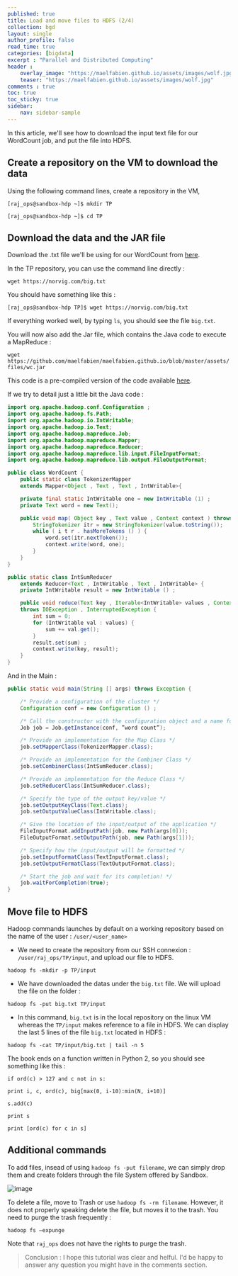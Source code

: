 ```yaml
---
published: true
title: Load and move files to HDFS (2/4)
collection: bgd
layout: single
author_profile: false
read_time: true
categories: [bigdata]
excerpt : "Parallel and Distributed Computing"
header :
    overlay_image: "https://maelfabien.github.io/assets/images/wolf.jpg"
    teaser: "https://maelfabien.github.io/assets/images/wolf.jpg"
comments : true
toc: true
toc_sticky: true
sidebar:
    nav: sidebar-sample
---
```

In this article, we'll see how to download the input text file for our WordCount job, and put the file into HDFS. 

## Create a repository on the VM to download the data

Using the following command lines, create a repository in the VM, 

`[raj_ops@sandbox-hdp ~]$ mkdir TP`

`[raj_ops@sandbox-hdp ~]$ cd TP`

## Download the data and the JAR file

Download the .txt file we'll be using for our WordCount from [here](https://norvig.com/big.txt).

In the TP repository, you can use the command line directly :

`wget https://norvig.com/big.txt`

You should have something like this :

`[raj_ops@sandbox-hdp TP]$ wget https://norvig.com/big.txt`

If everything worked well, by typing `ls`, you should see the file `big.txt`.

You will now also add the Jar file, which contains the Java code to execute a MapReduce :

`wget https://github.com/maelfabien/maelfabien.github.io/blob/master/assets/files/wc.jar`

This code is a pre-compiled version of the code available [here](https://hadoop.apache.org/docs/r2.8.0/hadoop-mapreduce-client/hadoop-mapreduce-client-core/MapReduceTutorial.html#Example:_WordCount_v1.0).

If we try to detail just a little bit the Java code :

```java
import org.apache.hadoop.conf.Configuration ;
import org.apache.hadoop.fs.Path;
import org.apache.hadoop.io.IntWritable;
import org.apache.hadoop.io.Text;
import org.apache.hadoop.mapreduce.Job;
import org.apache.hadoop.mapreduce.Mapper;
import org.apache.hadoop.mapreduce.Reducer;
import org.apache.hadoop.mapreduce.lib.input.FileInputFormat; 
import org.apache.hadoop.mapreduce.lib.output.FileOutputFormat;

public class WordCount {
    public static class TokenizerMapper
    extends Mapper<Object , Text , Text , IntWritable>{

    private final static IntWritable one = new IntWritable (1) ;
    private Text word = new Text();

    public void map( Object key , Text value , Context context ) throws IOException , InterruptedException {
        StringTokenizer itr = new StringTokenizer(value.toString()); 
        while ( i t r . hasMoreTokens () ) {
            word.set(itr.nextToken());
            context.write(word, one);
        } 
    }
}

public static class IntSumReducer
    extends Reducer<Text , IntWritable , Text , IntWritable> {
    private IntWritable result = new IntWritable () ;

    public void reduce(Text key , Iterable<IntWritable> values , Context context) 
    throws IOException , InterruptedException {
        int sum = 0;
        for (IntWritable val : values) {
            sum += val.get();
        }
        result.set(sum) ;
        context.write(key, result);
    } 
}
```

And in the Main : 

```java
public static void main(String [] args) throws Exception {

    /* Provide a configuration of the cluster */
    Configuration conf = new Configuration () ;

    /* Call the constructor with the configuration object and a name for the job */
    Job job = Job.getInstance(conf, ”word count”);

    /* Provide an implementation for the Map Class */
    job.setMapperClass(TokenizerMapper.class);

    /* Provide an implementation for the Combiner Class */
    job.setCombinerClass(IntSumReducer.class);

    /* Provide an implementation for the Reduce Class */
    job.setReducerClass(IntSumReducer.class);

    /* Specify the type of the output key/value */
    job.setOutputKeyClass(Text.class);
    job.setOutputValueClass(IntWritable.class);

    /* Give the location of the input/output of the application */
    FileInputFormat.addInputPath(job, new Path(args[0]));
    FileOutputFormat.setOutputPath(job, new Path(args[1]));

    /* Specify how the input/output will be formatted */
    job.setInputFormatClass(TextInputFormat.class);
    job.setOutputFormatClass(TextOutputFormat.class);

    /* Start the job and wait for its completion! */
    job.waitForCompletion(true);
}
```

## Move file to HDFS

Hadoop commands launches by default on a working repository based on the name of the user : `/user/<user_name>` 

- We need to create the repository from our SSH connexion : `/user/raj_ops/TP/input`, and upload our file to HDFS.

`hadoop fs -mkdir -p TP/input`

- We have downloaded the datas under the `big.txt` file. We will upload the file on the folder :

`hadoop fs -put big.txt TP/input`

- In this command, `big.txt` is in the local repository on the linux VM whereas the `TP/input` makes reference to a file in HDFS. We can display the last 5 lines of the file `big.txt` located in HDFS :

`hadoop fs -cat TP/input/big.txt | tail -n 5`

The book ends on a function written in Python 2, so you should see something like this :

`if ord(c) > 127 and c not in s:`

`print i, c, ord(c), big[max(0, i-10):min(N, i+10)]`

`s.add(c)`

`print s`

`print [ord(c) for c in s]`

## Additional commands

To add files, insead of using `hadoop fs -put filename`, we can simply drop them and create folders through the file System offered by Sandbox. 

![image](https://maelfabien.github.io/assets/images/Hadoop/38.png)

To delete a file, move to Trash or use `hadoop fs -rm filename`. However, it does not properly speaking delete the file, but moves it to the trash. You need to purge the trash frequently :

`hadoop fs –expunge`

Note that `raj_ops` does not have the rights to purge the trash.

> Conclusion : I hope this tutorial was clear and helful. I'd be happy to answer any question you might have in the comments section.
